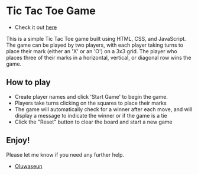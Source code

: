 # Tic Tac Toe Game
- Check it out [here](https://tictac-stellar.netlify.app/)

This is a simple Tic Tac Toe game built using HTML, CSS, and JavaScript. The game can be played by two players, with each player taking turns to place their mark (either an 'X' or an 'O') on a 3x3 grid. The player who places three of their marks in a horizontal, vertical, or diagonal row wins the game.

## How to play
* Create player names and click 'Start Game' to begin the game.
* Players take turns clicking on the squares to place their marks
* The game will automatically check for a winner after each move, and will display a message to indicate the winner or if the game is a tie
* Click the "Reset" button to clear the board and start a new game

## Enjoy!
Please let me know if you need any further help.
- [Oluwaseun](https://twitter.com/tanimola_jnr)